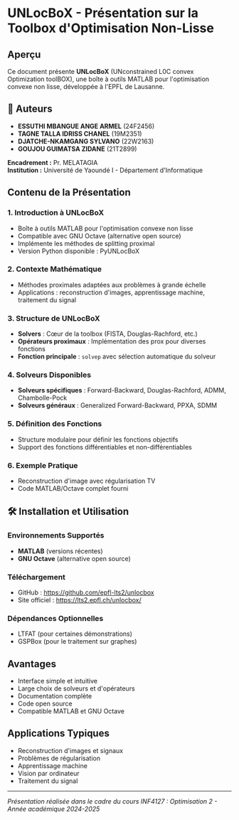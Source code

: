 # UNLocBoX - Présentation sur la Toolbox d'Optimisation Non-Lisse

## Aperçu

Ce document présente **UNLocBoX** (UNconstrained L0C convex Optimization toolBOX), une boîte à outils MATLAB pour l'optimisation convexe non lisse, développée à l'EPFL de Lausanne.

## 👥 Auteurs

- **ESSUTHI MBANGUE ANGE ARMEL** (24F2456)
- **TAGNE TALLA IDRISS CHANEL** (19M2351)
- **DJATCHE-NKAMGANG SYLVANO** (22W2163)
- **GOUJOU GUIMATSA ZIDANE** (21T2899)

**Encadrement :** Pr. MELATAGIA  
**Institution :** Université de Yaoundé I - Département d'Informatique

## Contenu de la Présentation

### 1. Introduction à UNLocBoX
- Boîte à outils MATLAB pour l'optimisation convexe non lisse
- Compatible avec GNU Octave (alternative open source)
- Implémente les méthodes de splitting proximal
- Version Python disponible : PyUNLocBoX

### 2. Contexte Mathématique
- Méthodes proximales adaptées aux problèmes à grande échelle
- Applications : reconstruction d'images, apprentissage machine, traitement du signal

### 3. Structure de UNLocBoX
- **Solvers** : Cœur de la toolbox (FISTA, Douglas-Rachford, etc.)
- **Opérateurs proximaux** : Implémentation des prox pour diverses fonctions
- **Fonction principale** : `solvep` avec sélection automatique du solveur

### 4. Solveurs Disponibles
- **Solveurs spécifiques** : Forward-Backward, Douglas-Rachford, ADMM, Chambolle-Pock
- **Solveurs généraux** : Generalized Forward-Backward, PPXA, SDMM

### 5. Définition des Fonctions
- Structure modulaire pour définir les fonctions objectifs
- Support des fonctions différentiables et non-différentiables

### 6. Exemple Pratique
- Reconstruction d'image avec régularisation TV
- Code MATLAB/Octave complet fourni

## 🛠️ Installation et Utilisation

### Environnements Supportés
- **MATLAB** (versions récentes)
- **GNU Octave** (alternative open source)

### Téléchargement
- GitHub : https://github.com/epfl-lts2/unlocbox
- Site officiel : https://lts2.epfl.ch/unlocbox/

### Dépendances Optionnelles
- LTFAT (pour certaines démonstrations)
- GSPBox (pour le traitement sur graphes)

## Avantages

- Interface simple et intuitive
- Large choix de solveurs et d'opérateurs
- Documentation complète
- Code open source
- Compatible MATLAB et GNU Octave

## Applications Typiques

- Reconstruction d'images et signaux
- Problèmes de régularisation
- Apprentissage machine
- Vision par ordinateur
- Traitement du signal

---

*Présentation réalisée dans le cadre du cours INF4127 : Optimisation 2 - Année académique 2024-2025*